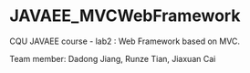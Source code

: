 # JAVAEE_MVCWebFramework
CQU JAVAEE course - lab2 : Web Framework based on MVC.

Team member: Dadong Jiang, Runze Tian, Jiaxuan Cai
